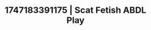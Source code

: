 ---
categories:
- Curvy goddess
- Ass worship
- Subtle kink
- VR porn
- Pillow talk
image: /assets/images/1747183391175.jpg
layout: post
seo:
  description: Featured content with premium ABDL Play, Scat Fetish. HD images available.
  keywords: ABDL Play, Scat Fetish
  og_image: /assets/images/1747183391175.jpg
  schema_type: VisualArtwork
tags:
- '#1747183391175'
- Scat Fetish
- ABDL Play
title: 1747183391175 | Scat Fetish ABDL Play
---
